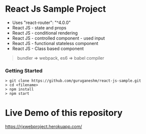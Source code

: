 # React Js Sample Project

- Uses "react-router": "^4.0.0"
- React JS - state and props
- React JS - conditional rendering
- React JS - controlled component - used input
- React JS - functional stateless component
- React JS - Class based component

> bundler => webpack, es6 => babel compiler

### Getting Started

```
> git clone https://github.com/guruganeshm/react-js-sample.git
> cd <filename>
> npm install
> npm start
```
# Live Demo of this repository

<a href="https://rjxwebproject.herokuapp.com/" target="_blank">https://rjxwebproject.herokuapp.com/</a>
